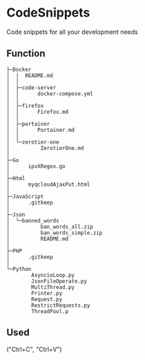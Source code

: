 # CodeSnippets
Code snippets for all your development needs


## Function

```tree
├─Docker
│  │  README.md
│  │
│  ├─code-server
│  │      docker-compose.yml
│  │
│  ├─firefox
│  │      Firefox.md
│  │
│  ├─portainer
│  │      Portainer.md
│  │
│  └─zerotier-one
│          ZerotierOne.md
│
├─Go
│      ipvXRegex.go
│
├─Html
│      myqcloudAjaxPut.html
│
├─JavaScript
│      .gitkeep
│
├─Json
│  └─banned_words
│          ban_words_all.zip
│          ban_words_simple.zip
│          README.md
│
├─PHP
│      .gitkeep
│
└─Python
        AsyncioLoop.py
        JsonFileOperate.py
        MultiThread.py
        Printer.py
        Request.py
        RestrictRequests.py
        ThreadPool.p
```


## Used

("Ctrl+C", "Ctrl+V")